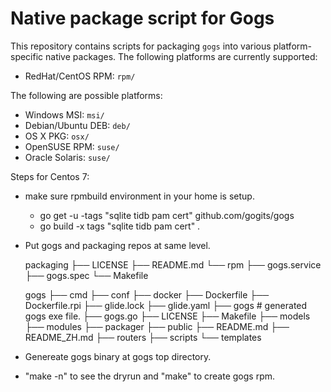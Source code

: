 # Native package script for Gogs

This repository contains scripts for packaging `gogs` into various platform-specific native packages.
The following platforms are currently supported:

  * RedHat/CentOS RPM: `rpm/`

The following are possible  platforms:

  * Windows MSI: `msi/`
  * Debian/Ubuntu DEB: `deb/`
  * OS X PKG: `osx/`
  * OpenSUSE RPM: `suse/`
  * Oracle Solaris: `suse/`

Steps for Centos 7: 
  *  make sure rpmbuild environment in your home is setup.
     * go get -u -tags "sqlite tidb pam cert" github.com/gogits/gogs
     * go build  -x tags "sqlite tidb pam cert"  .
  *  Put gogs and packaging repos at same level.

       packaging
       ├── LICENSE
       ├── README.md
       └── rpm
           ├── gogs.service
           ├── gogs.spec
           └── Makefile

        gogs
        ├── cmd
        ├── conf
        ├── docker
        ├── Dockerfile
        ├── Dockerfile.rpi
        ├── glide.lock
        ├── glide.yaml
        ├── gogs              # generated gogs exe file.
        ├── gogs.go
        ├── LICENSE
        ├── Makefile
        ├── models
        ├── modules
        ├── packager
        ├── public
        ├── README.md
        ├── README_ZH.md
        ├── routers
        ├── scripts
        └── templates


  *  Genereate gogs binary at gogs top directory.
  *  "make -n" to see the dryrun and "make" to create gogs rpm.

